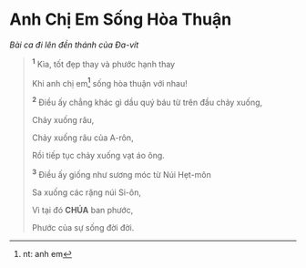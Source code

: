 # Anh Chị Em Sống Hòa Thuận
*Bài ca đi lên đền thánh của Đa-vít*

> <sup><b>1</b></sup> Kìa, tốt đẹp thay và phước hạnh thay
>
> Khi anh chị em[^1-208e250d-0bde-4edc-83dc-76649c2864fc] sống hòa thuận với nhau!
>
> <sup><b>2</b></sup> Điều ấy chẳng khác gì dầu quý báu từ trên đầu chảy xuống,
>
> Chảy xuống râu,
>
> Chảy xuống râu của A-rôn,
>
> Rồi tiếp tục chảy xuống vạt áo ông.
>
> <sup><b>3</b></sup> Điều ấy giống như sương móc từ Núi Hẹt-môn
>
> Sa xuống các rặng núi Si-ôn,
>
> Vì tại đó **CHÚA** ban phước,
>
> Phước của sự sống đời đời.

[^1-208e250d-0bde-4edc-83dc-76649c2864fc]: nt: anh em